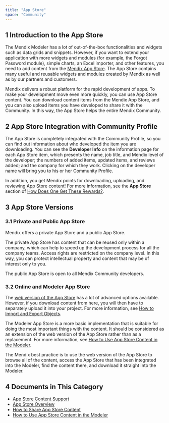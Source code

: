 ```yaml
---
title: "App Store"
space: "Community"
---
```


## 1 Introduction to the App Store

The Mendix Modeler has a lot of out-of-the-box functionalities and widgets such as data grids and snippets. However, if you want to extend your application with more widgets and modules (for example, the Forgot Password module), simple charts, an Excel importer, and other features, you need to add content from the [Mendix App Store](https://appstore.home.mendix.com/). The App Store contains many useful and reusable widgets and modules created by Mendix as well as by our partners and customers.

Mendix delivers a robust platform for the rapid development of apps. To make your development move even more quickly, you can use App Store content. You can download content items from the Mendix App Store, and you can also upload items you have developed to share it with the Community. In this way, the App Store helps the entire Mendix Community.

## 2 App Store Integration with Community Profile

The App Store is completely integrated with the Community Profile, so you can find out information about who developed the item you are downloading. You can see the **Developer Info** on the information page for each App Store item, which presents the name, job title, and Mendix level of the developer; the numbers of added items, updated items, and reviews added; and the company for which they work. Clicking on the developer name will bring you to his or her Community Profile.

In addition, you get Mendix points for downloading, uploading, and reviewing App Store content! For more information, see the **App Store** section of [How Does One Get These Rewards?](https://developer.mendixcloud.com/link/faq).

## 3 App Store Versions

### 3.1 Private and Public App Store

Mendix offers a private App Store and a public App Store.

The private App Store has content that can be reused only within a company, which can help to speed up the development process for all the company teams. Access rights are restricted on the company level. In this way, you can protect intellectual property and content that may be of interest only to you.

The public App Store is open to all Mendix Community developers.

### 3.2 Online and Modeler App Store

The [web version of the App Store](https://appstore.home.mendix.com/) has a lot of advanced options available. However, if you download content from here, you will then have to separately upload it into your project. For more information, see [How to Import and Export Objects](/howto6/importing-and-exporting-objects).

The Modeler App Store is a more basic implementation that is suitable for doing the most important things with the content. It should be considered as an extension of the web version of the App Store rather than as a replacement. For more information, see [How to Use App Store Content in the Modeler](use-app-store-content-in-the-modeler).

The Mendix best practice is to use the web version of the App Store to browse all of the content, access the App Store that has been integrated into the Modeler, find the content there, and download it straight into the Modeler.

## 4 Documents in This Category

* [App Store Content Support](app-store-content-support)
* [App Store Overview](app-store-overview)
* [How to Share App Store Content](share-app-store-content)
* [How to Use App Store Content in the Modeler](use-app-store-content-in-the-modeler)
